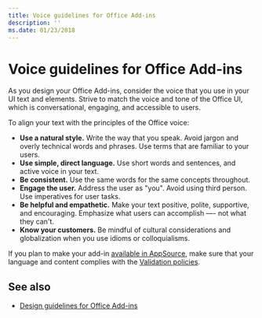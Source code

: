 ```yaml
---
title: Voice guidelines for Office Add-ins
description: ''
ms.date: 01/23/2018
---
```



# Voice guidelines for Office Add-ins

As you design your Office Add-ins, consider the voice that you use in your UI text and elements. Strive to match the voice and tone of the Office UI, which is conversational, engaging, and accessible to users. 

To align your text with the principles of the Office voice:

- **Use a natural style.** Write the way that you speak. Avoid jargon and overly technical words and phrases. Use terms that are familiar to your users.
- **Use simple, direct language.** Use short words and sentences, and active voice in your text. 
- **Be consistent.** Use the same words for the same concepts throughout.
- **Engage the user.** Address the user as "you". Avoid using third person. Use imperatives for user tasks.
- **Be helpful and empathetic.** Make your text positive, polite, supportive, and encouraging. Emphasize what users can accomplish ―- not what they can't.
- **Know your customers.** Be mindful of cultural considerations and globalization when you use idioms or colloquialisms.

If you plan to make your add-in [available in AppSource](https://docs.microsoft.com/en-us/office/dev/store/submit-to-the-office-store), make sure that your language and content complies with the [Validation policies](https://docs.microsoft.com/en-us/office/dev/store/validation-policies).

## See also

- [Design guidelines for Office Add-ins](../add-in-design.md)